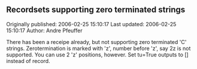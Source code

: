 ## Recordsets supporting zero terminated strings

Originally published: 2006-02-25 15:10:17
Last updated: 2006-02-25 15:10:17
Author: Andre Pfeuffer

There has been a receipe already, but not supporting zero terminated 'C' strings. Zerotermination is marked with 'z', number before 'z', say 2z is not supported. You can use 2 'z' positions, however. Set tu=True outputs to [] instead of record.